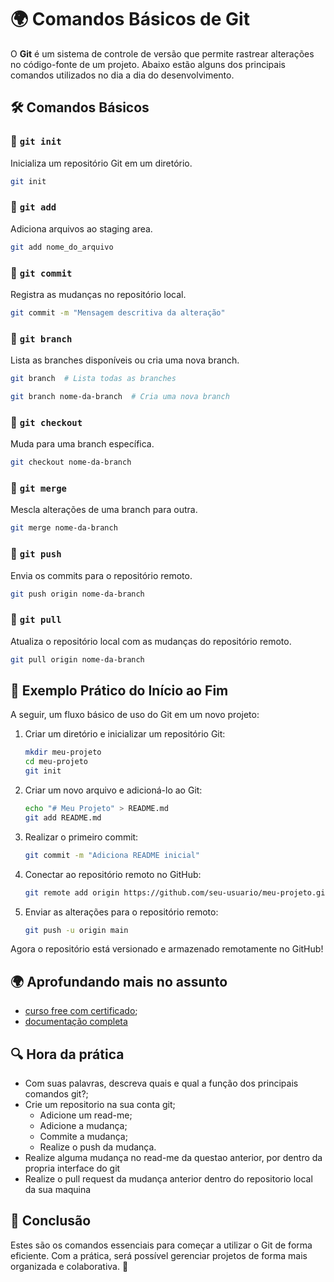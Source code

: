 # 🌍 Comandos Básicos de Git

O **Git** é um sistema de controle de versão que permite rastrear alterações no código-fonte de um projeto. Abaixo estão alguns dos principais comandos utilizados no dia a dia do desenvolvimento.



## 🛠️ Comandos Básicos

### 📌 `git init`

Inicializa um repositório Git em um diretório.

```sh
git init
```

### 📌 `git add`

Adiciona arquivos ao staging area.

```sh
git add nome_do_arquivo
```

### 📌 `git commit`

Registra as mudanças no repositório local.

```sh
git commit -m "Mensagem descritiva da alteração"
```

### 📌 `git branch`

Lista as branches disponíveis ou cria uma nova branch.

```sh
git branch  # Lista todas as branches
```

```sh
git branch nome-da-branch  # Cria uma nova branch
```

### 📌 `git checkout`

Muda para uma branch específica.

```sh
git checkout nome-da-branch
```

### 📌 `git merge`

Mescla alterações de uma branch para outra.

```sh
git merge nome-da-branch
```

### 📌 `git push`

Envia os commits para o repositório remoto.

```sh
git push origin nome-da-branch
```

### 📌 `git pull`

Atualiza o repositório local com as mudanças do repositório remoto.

```sh
git pull origin nome-da-branch
```



## 📝 Exemplo Prático do Início ao Fim

A seguir, um fluxo básico de uso do Git em um novo projeto:

1. Criar um diretório e inicializar um repositório Git:

   ```sh
   mkdir meu-projeto
   cd meu-projeto
   git init
   ```

2. Criar um novo arquivo e adicioná-lo ao Git:

   ```sh
   echo "# Meu Projeto" > README.md
   git add README.md
   ```

3. Realizar o primeiro commit:

   ```sh
   git commit -m "Adiciona README inicial"
   ```

4. Conectar ao repositório remoto no GitHub:

   ```sh
   git remote add origin https://github.com/seu-usuario/meu-projeto.git
   ```

5. Enviar as alterações para o repositório remoto:

   ```sh
   git push -u origin main
   ```

Agora o repositório está versionado e armazenado remotamente no GitHub!

## 🌍 Aprofundando mais no assunto

- [curso free com certificado](https://www.udemy.com/course/git-e-github-para-iniciantes/?srsltid=AfmBOorHch2xvjeVaxZCi7rRL3pWBok8L9A-bQyL7idBTwvYYJscH5ZF);
- [documentação completa](https://docs.github.com/pt)


## 🔍 Hora da prática

- Com suas palavras, descreva quais e qual a função dos principais comandos git?;
- Crie um repositorio na sua conta git;
   - Adicione um read-me;
   - Adicione a mudança;
   - Commite a mudança;
   - Realize o push da mudança.
- Realize alguma mudança no read-me da questao anterior, por dentro da propria interface do git
- Realize o pull request da mudança anterior dentro do repositorio local da sua maquina

## 🎯 Conclusão

Estes são os comandos essenciais para começar a utilizar o Git de forma eficiente. Com a prática, será possível gerenciar projetos de forma mais organizada e colaborativa. 🚀
